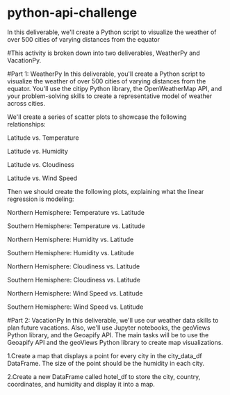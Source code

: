 # python-api-challenge
In this deliverable, we'll create a Python script to visualize the weather of over 500 cities of varying distances from the equator


#This activity is broken down into two deliverables, WeatherPy and VacationPy.

#Part 1: WeatherPy
In this deliverable, you'll create a Python script to visualize the weather of over 500 cities of varying distances from the equator. You'll use the citipy Python library, the OpenWeatherMap API, and your problem-solving skills to create a representative model of weather across cities.

We'll create a series of scatter plots to showcase the following relationships:

Latitude vs. Temperature

Latitude vs. Humidity

Latitude vs. Cloudiness

Latitude vs. Wind Speed

Then we should create the following plots, explaining what the linear regression is modeling:

Northern Hemisphere: Temperature vs. Latitude

Southern Hemisphere: Temperature vs. Latitude

Northern Hemisphere: Humidity vs. Latitude

Southern Hemisphere: Humidity vs. Latitude

Northern Hemisphere: Cloudiness vs. Latitude

Southern Hemisphere: Cloudiness vs. Latitude

Northern Hemisphere: Wind Speed vs. Latitude

Southern Hemisphere: Wind Speed vs. Latitude


#Part 2: VacationPy
In this deliverable, we'll use our weather data skills to plan future vacations. Also, we'll use Jupyter notebooks, the geoViews Python library, and the Geoapify API.
The main tasks will be to use the Geoapify API and the geoViews Python library to create map visualizations.


1.Create a map that displays a point for every city in the city_data_df DataFrame. The size of the point should be the humidity in each city.

2.Create a new DataFrame called hotel_df to store the city, country, coordinates, and humidity and display it into a map.






